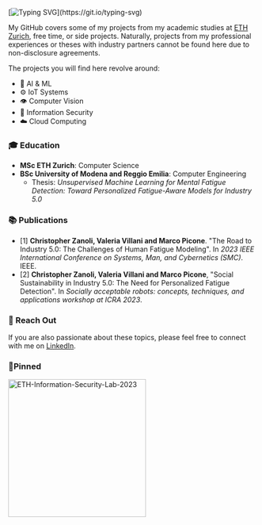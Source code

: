 [![Typing SVG](https://readme-typing-svg.demolab.com?font=Fira+Code&size=24&pause=2000&color=9FAAAD&width=800&height=84&lines=Hello!+This+is+Chris's+GitHub%2C+have+fun+exploring!)](https://git.io/typing-svg)

My GitHub covers some of my projects from my academic studies at [ETH Zurich](https://ethz.ch/en.html), free time, or side projects. Naturally, projects from my professional experiences or theses with industry partners cannot be found here due to non-disclosure agreements. 

The projects you will find here revolve around: 
- 🧠 AI & ML
- ⚙️ IoT Systems
- 👁️ Computer Vision
- 🔐 Information Security
- ☁️ Cloud Computing

 ### 🎓 Education
  - **MSc ETH Zurich**: Computer Science
  - **BSc University of Modena and Reggio Emilia**: Computer Engineering
    - Thesis: _Unsupervised Machine Learning for Mental Fatigue Detection: Toward Personalized Fatigue-Aware Models for Industry 5.0_

 ### 📚 Publications
  - \[1\] **Christopher Zanoli, Valeria Villani and Marco Picone**. "The Road to Industry 5.0: The Challenges of Human Fatigue Modeling". In _2023 IEEE International Conference on Systems, Man, and Cybernetics (SMC)_. IEEE.
  - \[2\] **Christopher Zanoli, Valeria Villani and Marco Picone**, "Social Sustainability in Industry 5.0: The Need for Personalized Fatigue Detection". In _Socially acceptable robots: concepts, techniques, and applications workshop at ICRA 2023_.

### 💬 Reach Out 
If you are also passionate about these topics, please feel free to connect with me on [LinkedIn](https://www.linkedin.com/in/christopher-zanoli/).

### 📌Pinned
 <p align="left">
 <a href="https://github.com/czanoli/ETH-Information-Security-Lab-2023"><img width="278" src="https://denvercoder1-github-readme-stats.vercel.app/api/pin/?username=czanoli&repo=ETH-Information-Security-Lab-2023&theme=react&bg_color=1F222E&title_color=0096FF&hide_border=true&icon_color=F8D866&show_icons=false" alt="ETH-Information-Security-Lab-2023"></a>
</p>

<!--
**czanoli/czanoli** is a ✨ _special_ ✨ repository because its `README.md` (this file) appears on your GitHub profile.

Here are some ideas to get you started:

- 🔭 I’m currently working on ...
- 🌱 I’m currently learning ...
- 👯 I’m looking to collaborate on ...
- 🤔 I’m looking for help with ...
- 💬 Ask me about ...
- 📫 How to reach me: ...
- 😄 Pronouns: ...
- ⚡ Fun fact: ...
-->
